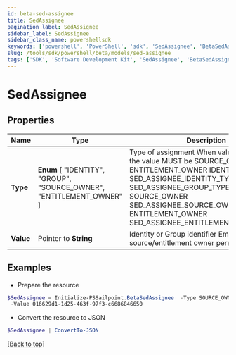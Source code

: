 ```yaml
---
id: beta-sed-assignee
title: SedAssignee
pagination_label: SedAssignee
sidebar_label: SedAssignee
sidebar_class_name: powershellsdk
keywords: ['powershell', 'PowerShell', 'sdk', 'SedAssignee', 'BetaSedAssignee'] 
slug: /tools/sdk/powershell/beta/models/sed-assignee
tags: ['SDK', 'Software Development Kit', 'SedAssignee', 'BetaSedAssignee']
---
```



# SedAssignee

## Properties

Name | Type | Description | Notes
------------ | ------------- | ------------- | -------------
**Type** |   **Enum** [  "IDENTITY",    "GROUP",    "SOURCE_OWNER",    "ENTITLEMENT_OWNER" ] | Type of assignment When value is PERSONA, the value MUST be SOURCE_OWNER or ENTITLEMENT_OWNER IDENTITY SED_ASSIGNEE_IDENTITY_TYPE GROUP SED_ASSIGNEE_GROUP_TYPE SOURCE_OWNER SED_ASSIGNEE_SOURCE_OWNER_TYPE ENTITLEMENT_OWNER SED_ASSIGNEE_ENTITLEMENT_OWNER_TYPE | [required]
**Value** |  Pointer to **String** | Identity or Group identifier Empty when using source/entitlement owner personas | [optional] 

## Examples

- Prepare the resource
```powershell
$SedAssignee = Initialize-PSSailpoint.BetaSedAssignee  -Type SOURCE_OWNER `
 -Value 016629d1-1d25-463f-97f3-c6686846650
```

- Convert the resource to JSON
```powershell
$SedAssignee | ConvertTo-JSON
```


[[Back to top]](#) 

